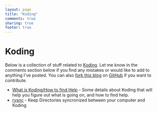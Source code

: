 ```yaml
---
layout: page
title: "Koding"
comments: true
sharing: true
footer: true
---
```


Koding
======
Below is a collection of stuff related to [Koding](https://koding.com).  Let me know in the comments section below if you find any mistakes or would like to add to anything I've posted.  You can also [fork this blog](https://github.com/skarfacegc/octopress) on [GitHub](http://www.github.com) if you want to contribute.

- [What is Koding/How to find Help](about.html) - Some details about Koding that will help you figure out what is going on, and how to find help.  
- [rysnc](rsync.html) - Keep Directories syncronized between your computer and Koding
